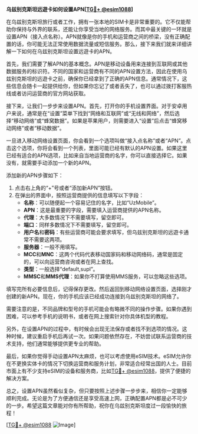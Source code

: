 **乌兹别克斯坦远遊卡如何设置APN[[TG💪+ @esim1088](https://t.me/s/esim1088)]**

在乌兹别克斯坦旅行或者工作，拥有一张本地的SIM卡是非常重要的。它不仅能帮助你保持与外界的联系，还能让你享受当地的网络服务。而其中最关键的一环就是设置APN（接入点名称）。APN就像是你的手机和运营商之间的桥梁，没有正确配置的话，你可能无法正常使用数据流量或短信服务。那么，接下来我们就来详细讲解一下如何在乌兹别克斯坦设置远遊卡的APN。

首先，我们需要了解APN的基本概念。APN是移动设备用来连接到互联网或其他数据服务的标识符。不同的国家和运营商有不同的APN设置方法，因此在使用乌兹别克斯坦的远遊卡之前，确保你已经拿到了正确的APN信息。通常情况下，这些信息会随卡一起提供给你，但如果你忘记了或者丢失了，也可以通过拨打客服热线或者访问运营商的官方网站获取。

接下来，让我们一步步来设置APN。首先，打开你的手机设置界面。对于安卓用户来说，通常是在“设置”菜单下找到“网络和互联网”或“无线和网络”，然后选择“移动网络”或“蜂窝数据”。如果是苹果用户，则需要进入“设置”后点击“蜂窝移动网络”或者“移动数据”。

一旦进入移动网络设置页面，你会看到一个选项叫做“接入点名称”或者“APN”。点击这个选项，你将会看到一个列表，里面可能已经有默认的APN设置。如果这里已经有适合的APN选项，比如来自当地运营商的名字，你可以直接选择它。如果没有，就需要手动添加一个新的APN。

添加新的APN步骤如下：
1. 点击右上角的“+”号或者“添加新APN”按钮。
2. 在弹出的界面中，按照运营商提供的信息填写以下字段：
   - **名称**：可以随便起一个容易记住的名字，比如“UzMobile”。
   - **APN**：这是最重要的字段，需要填入运营商提供的APN名称。
   - **代理**：大多数情况下不需要填写，留空即可。
   - **端口**：同样多数情况下不需要填写，留空即可。
   - **用户名**和**密码**：有些运营商可能会要求填写，但乌兹别克斯坦的远遊卡通常不需要这两项。
   - **服务器**：一般不用填写。
   - **MCC**和**MNC**：这两个代码代表移动国家码和移动网络码，通常是固定的，可以向运营商咨询或者在网上查找。
   - **类型**：一般选择“default,supl”。
   - **MMSC**和**MMS代理**：如果你不打算使用MMS服务，可以忽略这些选项。

填写完所有必要信息后，记得保存更改。然后返回到移动网络设置页面，选择刚才创建的新APN。现在，你的手机应该已经成功连接到乌兹别克斯坦的网络了。

需要注意的是，不同品牌和型号的手机可能会有略微不同的操作步骤。如果你遇到困难，可以参考手机的说明书，或者在网上搜索针对你具体机型的教程。

另外，在设置APN的过程中，有时候会出现无法保存或者找不到选项的情况。这种时候，建议重启手机后再试一次。如果问题依然存在，不妨尝试联系运营商的技术支持，他们通常能够提供更专业的帮助。

最后，如果你觉得手动设置APN太麻烦，也可以考虑使用eSIM技术。eSIM允许你在不更换实体卡的情况下切换运营商和服务计划，非常适合经常出国的人士。目前市面上有不少支持eSIM的设备和服务商，比如[TG💪+ @esim1088](https://t.me/s/esim1088)，提供了便捷的解决方案。

总之，设置APN虽然看似复杂，但只要按照上述步骤一步步来，相信你一定能够顺利完成。无论是为了方便通信还是享受高速上网，正确配置APN都是必不可少的一步。希望这篇文章能对你有所帮助，祝你在乌兹别克斯坦度过一段愉快的旅程！

[[TG💪+ @esim1088](https://t.me/s/esim1088) ![Image](https://i.postimg.cc/4NQfJmqS/Snipaste-2025-05-13-00-14-12.png)]
